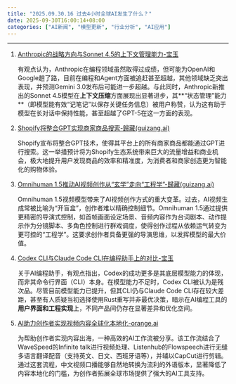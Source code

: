 ```yaml
---
title: "2025.09.30.16 过去4小时全球AI发生了什么？"
date: 2025-09-30T16:00:14+08:00
categories: ["AI新闻", "模型更新", "行业分析", "AI应用"]
---
```


---

1.  [Anthropic的战略方向与Sonnet 4.5的上下文管理能力-宝玉](https://x.com/dotey/status/1972906543067660790)

    有观点认为，Anthropic在编程领域虽然取得过成绩，但可能为OpenAI和Google趟了路，目前在编程和Agent方面被追赶甚至超越，其他领域缺乏突出表现，并预测Gemini 3.0发布后可能进一步超越。与此同时，Anthropic新推出的Sonnet 4.5模型在**上下文压缩**方面展现出显著进步，其**“状态管理”能力**（即模型能有效“记笔记”以保存关键任务信息）被用户称赞，认为这有助于模型在长对话中保持性能，甚至超越了GPT-5在这一方面的表现。

2.  [Shopify将整合GPT实现商家商品搜索-歸藏(guizang.ai)](https://x.com/op7418/status/1972904765542879519)

    Shopify宣布将整合GPT技术，使得其平台上的所有商家商品都能通过GPT进行搜索。这一举措预计将为Shopify生态系统带来巨大的流量增益和商业机会，极大地提升用户发现商品的效率和精准度，为消费者和商家创造更为智能化的购物体验。

3.  [Omnihuman 1.5推动AI视频创作从“玄学”走向“工程学”-歸藏(guizang.ai)](https://x.com/op7418/status/1972901794830541057)

    Omnihuman 1.5视频模型带来了AI视频创作方式的重大变革。过去，AI视频生成常被比喻为“开盲盒”，创作者难以精确控制细节。Omnihuman 1.5通过提供更精密的导演式控制，如首帧画面设定场景、音频内容作为台词剧本、动作提示作为分镜脚本、多角色控制进行群戏调度，使得创作过程从依赖运气转变为更可控的“工程学”。这要求创作者具备更强的导演思维，以发挥模型的最大价值。

4.  [Codex CLI与Claude Code CLI在编程助手上的对比-宝玉](https://x.com/dotey/status/1972889360422052341)

    关于AI编程助手，有观点指出，Codex的成功更多是其底层模型能力的体现，而非其命令行界面（CLI）本身。在模型能力不足时，Codex CLI被认为是残次品。尽管目前模型能力已提升，但其CLI仍与Claude Code CLI存在较大差距，甚至有人质疑当初选择使用Rust重写并非最优决策，暗示在AI编程工具的**用户界面和工程实现**上，不同产品间仍存在显著差异和优化空间。

5.  [AI助力创作者实现视频内容全球化本地化-orange.ai](https://x.com/oran_ge/status/1972875410565472492)

    为帮助创作者实现内容出海，一种高效的AI工作流被分享。该工作流结合了WaveSpeed的Infinite talk进行视频处理、Listenhub的Flowspeech进行无缝多语言翻译配音（支持英文、日文、西班牙语等），并辅以CapCut进行剪辑。通过这套流程，中文视频口播能够自然地转换为流利的外语版本，显著降低了内容本地化的门槛，为创作者拓展全球市场提供了强大的AI工具支持。